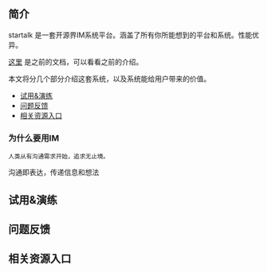 ## 简介
startalk 是一套开源界IM系统平台。涵盖了所有你所能想到的平台和系统。性能优异。

[这里](https://github.com/startalkIM/startalk) 是之前的文档，可以看看之前的介绍。

本文将分几个部分介绍这套系统，以及系统能给用户带来的价值。

* [试用&演练](#试用&演练)
* [问题反馈](#问题反馈)
* [相关资源入口](#相关资源入口)

### 为什么要用IM
```
人类从有沟通需求开始，追求无止境。
```
沟通即表达，传递信息和想法


## 试用&演练

## 问题反馈

## 相关资源入口

